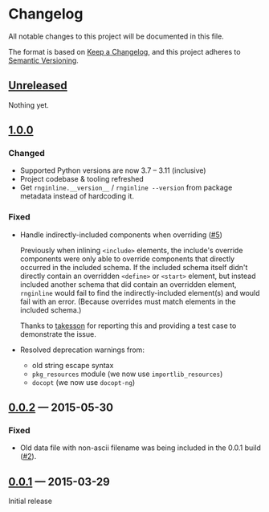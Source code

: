 # Changelog

All notable changes to this project will be documented in this file.

The format is based on [Keep a Changelog](https://keepachangelog.com/en/1.0.0/),
and this project adheres to
[Semantic Versioning](https://semver.org/spec/v2.0.0.html).

## [Unreleased]

Nothing yet.

## [1.0.0]

### Changed

- Supported Python versions are now 3.7 – 3.11 (inclusive)
- Project codebase & tooling refreshed
- Get `rnginline.__version__` / `rnginline --version` from package metadata
  instead of hardcoding it.

### Fixed

- Handle indirectly-included components when overriding
  ([#5](https://github.com/h4l/rnginline/issues/5))

  Previously when inlining `<include>` elements, the include's override
  components were only able to override components that directly occurred in the
  included schema. If the included schema itself didn't directly contain an
  overridden `<define>` or `<start>` element, but instead included another
  schema that did contain an overridden element, `rnginline` would fail to find
  the indirectly-included element(s) and would fail with an error. (Because
  overrides must match elements in the included schema.)

  Thanks to [takesson](https://github.com/takesson) for reporting this and
  providing a test case to demonstrate the issue.

- Resolved deprecation warnings from:
  - old string escape syntax
  - `pkg_resources` module (we now use `importlib_resources`)
  - `docopt` (we now use `docopt-ng`)

## [0.0.2] — 2015-05-30

### Fixed

- Old data file with non-ascii filename was being included in the 0.0.1 build
  ([#2](https://github.com/h4l/rnginline/issues/2)).

## [0.0.1] — 2015-03-29

Initial release

[unreleased]:
  https://github.com/olivierlacan/keep-a-changelog/compare/1.0.0...HEAD
[1.0.0]: https://github.com/h4l/rnginline/compare/0.0.2...1.0.0
[0.0.2]: https://github.com/h4l/rnginline/compare/0.0.1...0.0.2
[0.0.1]: https://github.com/h4l/rnginline/releases/tag/0.0.1
